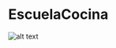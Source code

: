 # EscuelaCocina
![alt text](https://github.com/MarcelaMs21/EscuelaCocina/blob/master/Escuela%20de%20Cocina.png?raw=true)
